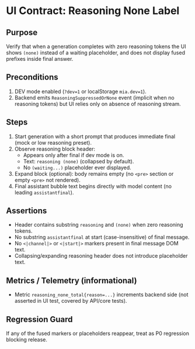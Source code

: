 # UI Contract: Reasoning None Label

## Purpose

Verify that when a generation completes with zero reasoning tokens the UI shows `(none)` instead of a waiting placeholder, and does not display fused prefixes inside final answer.

## Preconditions

1. DEV mode enabled (`?dev=1` or localStorage `mia.dev=1`).
2. Backend emits `ReasoningSuppressedOrNone` event (implicit when no reasoning tokens) but UI relies only on absence of reasoning stream.

## Steps

1. Start generation with a short prompt that produces immediate final (mock or low reasoning preset).
2. Observe reasoning block header:
   - Appears only after final if dev mode is on.
   - Text: `reasoning (none)` (collapsed by default).
   - No `(waiting...)` placeholder ever displayed.
3. Expand block (optional): body remains empty (no `<pre>` section or empty `<pre>` not rendered).
4. Final assistant bubble text begins directly with model content (no leading `assistantfinal`).

## Assertions

- Header contains substring `reasoning` and `(none)` when zero reasoning tokens.
- No substring `assistantfinal` at start (case-insensitive) of final message.
- No `<|channel|>` or `<|start|>` markers present in final message DOM text.
- Collapsing/expanding reasoning header does not introduce placeholder text.

## Metrics / Telemetry (informational)

- Metric `reasoning_none_total{reason=...}` increments backend side (not asserted in UI test, covered by API/core tests).

## Regression Guard

If any of the fused markers or placeholders reappear, treat as P0 regression blocking release.
